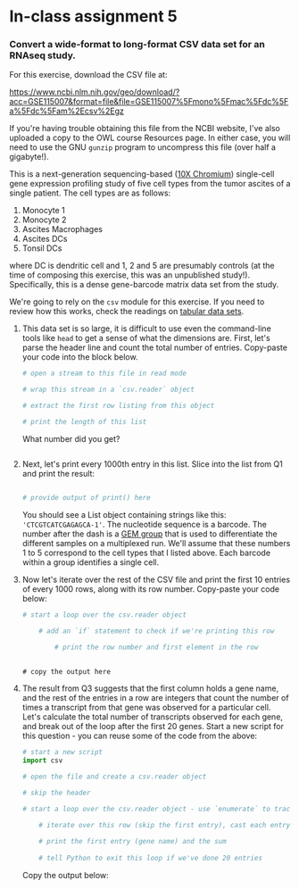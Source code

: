 # In-class assignment 5
### Convert a wide-format to long-format CSV data set for an RNAseq study.

For this exercise, download the CSV file at: 

https://www.ncbi.nlm.nih.gov/geo/download/?acc=GSE115007&format=file&file=GSE115007%5Fmono%5Fmac%5Fdc%5Fa%5Fdc%5Fam%2Ecsv%2Egz

If you're having trouble obtaining this file from the NCBI website, I've also uploaded a copy to the OWL course Resources page.  In either case, you will need to use the GNU `gunzip` program to uncompress this file (over half a gigabyte!).

This is a next-generation sequencing-based ([10X Chromium](https://www.10xgenomics.com/solutions/single-cell/)) single-cell gene expression profiling study of five cell types from the tumor ascites of a single patient.  The cell types are as follows:
1. Monocyte 1
2. Monocyte 2
3. Ascites Macrophages
4. Ascites DCs
5. Tonsil DCs

where DC is dendritic cell and 1, 2 and 5 are presumably controls (at the time of composing this exercise, this was an unpublished study!).  Specifically, this is a dense gene-barcode matrix data set from the study.

We're going to rely on the `csv` module for this exercise.  If you need to review how this works, check the readings on [tabular data sets](Readings/TabularData.md).

1. This data set is so large, it is difficult to use even the command-line tools like `head` to get a sense of what the dimensions are.  First, let's parse the header line and count the total number of entries.  Copy-paste your code into the block below.
   ```python
   # open a stream to this file in read mode
   
   # wrap this stream in a `csv.reader` object
   
   # extract the first row listing from this object
   
   # print the length of this list
   ```
   
   What number did you get?
   ```shell
   ```
   
2. Next, let's print every 1000th entry in this list.  Slice into the list from Q1 and print the result:
   ```python
   
   # provide output of print() here

   ```
   You should see a List object containing strings like this: `'CTCGTCATCGAGAGCA-1'`.  The nucleotide sequence is a barcode. The number after the dash is a [GEM group](https://support.10xgenomics.com/single-cell-gene-expression/software/pipelines/latest/output/bam) that is used to differentiate the different samples on a multiplexed run.  We'll assume that these numbers 1 to 5 correspond to the cell types that I listed above.  Each barcode within a group identifies a single cell.

3. Now let's iterate over the rest of the CSV file and print the first 10 entries of every 1000 rows, along with its row number.  Copy-paste your code below:
   ```python
   # start a loop over the csv.reader object
   
       # add an `if` statement to check if we're printing this row
       
           # print the row number and first element in the row
           
   ```

   ```shell
   # copy the output here
   ```

4. The result from Q3 suggests that the first column holds a gene name, and the rest of the entries in a row are integers that count the number of times a transcript from that gene was observed for a particular cell.  Let's calculate the total number of transcripts observed for each gene, and break out of the loop after the first 20 genes.  Start a new script for this question - you can reuse some of the code from the above:
   ```python
   # start a new script
   import csv
   
   # open the file and create a csv.reader object
   
   # skip the header
   
   # start a loop over the csv.reader object - use `enumerate` to track iteration numbers
   
       # iterate over this row (skip the first entry), cast each entry to an integer and sum
       
       # print the first entry (gene name) and the sum
       
       # tell Python to exit this loop if we've done 20 entries
   ```
   Copy the output below:
   ```
   
   ```
